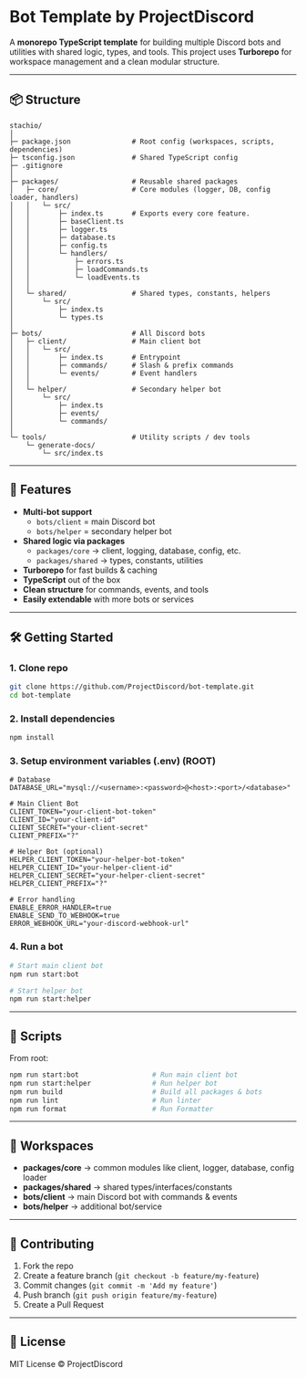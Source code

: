 # Bot Template by ProjectDiscord

A **monorepo TypeScript template** for building multiple Discord bots and utilities with shared logic, types, and tools.
This project uses **Turborepo** for workspace management and a clean modular structure.

---

## 📦 Structure

```
stachio/
│
├─ package.json               # Root config (workspaces, scripts, dependencies)
├─ tsconfig.json              # Shared TypeScript config
├─ .gitignore
│
├─ packages/                  # Reusable shared packages
│   ├─ core/                  # Core modules (logger, DB, config loader, handlers)
│   │   └─ src/
│   │       ├─ index.ts       # Exports every core feature.
│   │       ├─ baseClient.ts
│   │       ├─ logger.ts
│   │       ├─ database.ts
│   │       ├─ config.ts
│   │       └─ handlers/
│   │           ├─ errors.ts
│   │           ├─ loadCommands.ts
│   │           └─ loadEvents.ts
│   │
│   └─ shared/                # Shared types, constants, helpers
│       └─ src/
│           ├─ index.ts
│           └─ types.ts
│
├─ bots/                      # All Discord bots
│   ├─ client/                # Main client bot
│   │   └─ src/
│   │       ├─ index.ts       # Entrypoint
│   │       ├─ commands/      # Slash & prefix commands
│   │       └─ events/        # Event handlers
│   │
│   └─ helper/                # Secondary helper bot
│       └─ src/
│           ├─ index.ts
│           ├─ events/
│           └─ commands/
│
└─ tools/                     # Utility scripts / dev tools
    └─ generate-docs/
        └─ src/index.ts
```

---

## 🚀 Features

* **Multi-bot support**
  * `bots/client` = main Discord bot
  * `bots/helper` = secondary helper bot
* **Shared logic via packages**
  * `packages/core` → client, logging, database, config, etc.
  * `packages/shared` → types, constants, utilities
* **Turborepo** for fast builds & caching
* **TypeScript** out of the box
* **Clean structure** for commands, events, and tools
* **Easily extendable** with more bots or services

---

## 🛠️ Getting Started

### 1. Clone repo

```sh
git clone https://github.com/ProjectDiscord/bot-template.git
cd bot-template
```

### 2. Install dependencies

```sh
npm install
```

### 3. Setup environment variables (.env) (ROOT)

```env
# Database
DATABASE_URL="mysql://<username>:<password>@<host>:<port>/<database>"

# Main Client Bot
CLIENT_TOKEN="your-client-bot-token"
CLIENT_ID="your-client-id"
CLIENT_SECRET="your-client-secret"
CLIENT_PREFIX="?"

# Helper Bot (optional)
HELPER_CLIENT_TOKEN="your-helper-bot-token"
HELPER_CLIENT_ID="your-helper-client-id"
HELPER_CLIENT_SECRET="your-helper-client-secret"
HELPER_CLIENT_PREFIX="?"

# Error handling
ENABLE_ERROR_HANDLER=true
ENABLE_SEND_TO_WEBHOOK=true
ERROR_WEBHOOK_URL="your-discord-webhook-url"
```

### 4. Run a bot

```sh
# Start main client bot
npm run start:bot

# Start helper bot
npm run start:helper
```

---

## 📜 Scripts

From root:

```sh
npm run start:bot                  # Run main client bot
npm run start:helper               # Run helper bot
npm run build                      # Build all packages & bots
npm run lint                       # Run linter
npm run format                     # Run Formatter
```

---

## 🔗 Workspaces

* **packages/core** → common modules like client, logger, database, config loader
* **packages/shared** → shared types/interfaces/constants
* **bots/client** → main Discord bot with commands & events
* **bots/helper** → additional bot/service
<!-- * **tools/generate-docs** → utility script to auto-generate documentation -->

---

## 🤝 Contributing

1. Fork the repo
2. Create a feature branch (`git checkout -b feature/my-feature`)
3. Commit changes (`git commit -m 'Add my feature'`)
4. Push branch (`git push origin feature/my-feature`)
5. Create a Pull Request

---

## 📄 License

MIT License © ProjectDiscord
